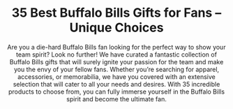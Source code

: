 ---
layout: post
title: 35 Best Buffalo Bills Gifts for Fans – Unique Choices
subtitle: Are you a die-hard Buffalo Bills fan looking for the perfect way to show your team spirit? Look no further! We have curated a fantastic collection of Buffalo Bills gifts that will surely ignite your passion for the team and make you the envy of your fellow fans. Whether you’re searching for apparel, accessories, or memorabilia, we have you covered with an extensive selection that will cater to all your needs and desires. With 35 incredible products to choose from, you can fully immerse yourself in the Buffalo Bills spirit and become the ultimate fan.
header-img: "img/post/2023/09/copied/Buffalo-Bills-Gifts.jpg"
header-style: text
permalink: "/buffalo-bills-gifts/"
catalog: true
tags:
  - Recipients 
  - Men
---    